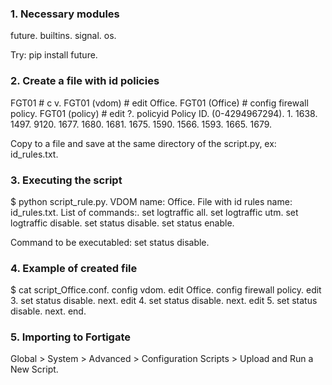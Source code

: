 ### 1. Necessary modules ###
future.
builtins.
signal.
os.

Try: pip install future.

### 2. Create a file with id policies ###
FGT01 \# c v.
FGT01 (vdom) \# edit Office.
FGT01 (Office) \# config firewall policy.
FGT01 (policy) \# edit ?.
policyid    Policy ID. (0-4294967294).
1.
1638.
1497.
9120.
1677.
1680.
1681.
1675.
1590.
1566.
1593.
1665.
1679.

Copy to a file and save at the same directory of the script.py, ex: id_rules.txt. 

### 3. Executing the script ###
\$ python script_rule.py.
VDOM name: Office.
File with id rules name: id_rules.txt.
List of commands:.
set logtraffic all.
set logtraffic utm.
set logtraffic disable.
set status disable.
set status enable.

Command to be executabled: set status disable.

### 4. Example of created file ###
\$ cat script_Office.conf.
config vdom.
edit Office.
config firewall policy.
edit 3.
set status disable.
next.
edit 4.
set status disable.
next.
edit 5.
set status disable.
next.
end.

### 5. Importing to Fortigate ###

Global > System > Advanced > Configuration Scripts > Upload and Run a New Script.